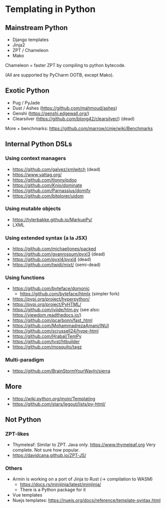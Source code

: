 # Templating in Python

## Mainstream Python

- Django templates
- Jinja2
- ZPT / Chameleon
- Mako

Chameleon = faster ZPT by compiling to python bytecode.

(All are supported by PyCharm OOTB, except Mako).

## Exotic Python

- Pug / PyJade
- Dust / Ashes (https://github.com/mahmoud/ashes)
- Genshi (https://genshi.edgewall.org/)
- Clearsilver (https://github.com/blong42/clearsilver/) (dead)

More + benchmarks: https://github.com/marrow/cinje/wiki/Benchmarks


## Internal Python DSLs

### Using context managers

- https://github.com/galvez/xmlwitch (dead)
- https://www.yattag.org/
- https://github.com/tlonny/pdoo
- https://github.com/Knio/dominate
- https://github.com/Parnassius/domify
- https://github.com/bitplorer/uidom

### Using mutable objects

- https://tylerbakke.github.io/MarkupPy/
- LXML

### Using extended syntax (a la JSX)

- https://github.com/michaeljones/packed
- https://github.com/gvanrossum/pyxl3 (dead)
- https://github.com/pyxl4/pyxl4 (dead)
- https://github.com/twidi/mixt/ (semi-dead)

### Using functions

- https://github.com/byteface/domonic
    - https://github.com/byteface/htmlx (simpler fork)
- https://pypi.org/project/hyperpython/
- https://pypi.org/project/PyHTML/
- https://github.com/jviide/htm.py (see also: https://viewdom.readthedocs.io/)
- https://github.com/pcarbonn/fast_html
- https://github.com/MohammadrezaAmani/INUI
- https://github.com/scrussell24/hype-html
- https://github.com/Hrabal/TemPy
- https://github.com/tvst/htbuilder
- https://github.com/mosquito/tagz

### Multi-paradigm

- https://github.com/BrainStormYourWayIn/sierra

## More

- https://wiki.python.org/moin/Templating
- https://github.com/stars/legout/lists/py-html/

## Not Python

### ZPT-likes

- Thymeleaf: Similar to ZPT. Java only. https://www.thymeleaf.org Very complete. Not sure how popular.
- https://davidcana.github.io/ZPT-JS/ 

### Others

- Armin is working on a port of Jinja to Rust (-> compilation to WASM)
    - https://docs.rs/minijinja/latest/minijinja/
    - There is a Python package for it
- Vue templates
- Nuejs templates: https://nuejs.org/docs/reference/template-syntax.html
